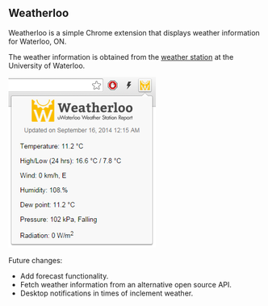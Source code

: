 <h2>Weatherloo</h2>
Weatherloo is a simple Chrome extension that displays weather information for Waterloo, ON.

The weather information is obtained from the [weather station](http://weather.uwaterloo.ca) at the University of Waterloo.

![Screenshot](/img/screenshot.PNG)

Future changes:
- Add forecast functionality.
- Fetch weather information from an alternative open source API.
- Desktop notifications in times of inclement weather.